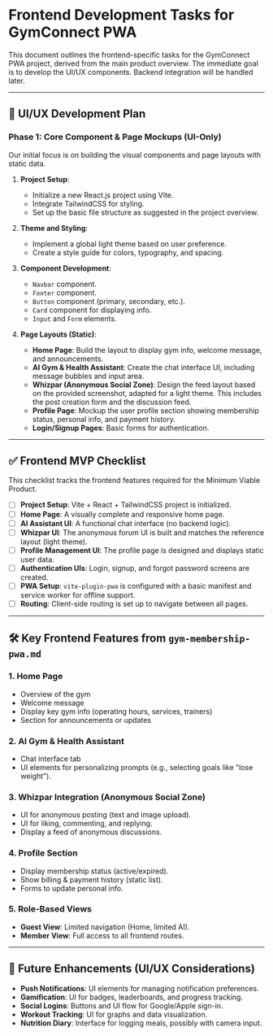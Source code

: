 # Frontend Development Tasks for GymConnect PWA

This document outlines the frontend-specific tasks for the GymConnect PWA project, derived from the main product overview. The immediate goal is to develop the UI/UX components. Backend integration will be handled later.

---

## 🎨 UI/UX Development Plan

### Phase 1: Core Component & Page Mockups (UI-Only)

Our initial focus is on building the visual components and page layouts with static data.

1.  **Project Setup**:

    - Initialize a new React.js project using Vite.
    - Integrate TailwindCSS for styling.
    - Set up the basic file structure as suggested in the project overview.

2.  **Theme and Styling**:

    - Implement a global light theme based on user preference.
    - Create a style guide for colors, typography, and spacing.

3.  **Component Development**:

    - `Navbar` component.
    - `Footer` component.
    - `Button` component (primary, secondary, etc.).
    - `Card` component for displaying info.
    - `Input` and `Form` elements.

4.  **Page Layouts (Static)**:
    - **Home Page**: Build the layout to display gym info, welcome message, and announcements.
    - **AI Gym & Health Assistant**: Create the chat interface UI, including message bubbles and input area.
    - **Whizpar (Anonymous Social Zone)**: Design the feed layout based on the provided screenshot, adapted for a light theme. This includes the post creation form and the discussion feed.
    - **Profile Page**: Mockup the user profile section showing membership status, personal info, and payment history.
    - **Login/Signup Pages**: Basic forms for authentication.

---

## ✅ Frontend MVP Checklist

This checklist tracks the frontend features required for the Minimum Viable Product.

- [ ] **Project Setup**: Vite + React + TailwindCSS project is initialized.
- [ ] **Home Page**: A visually complete and responsive home page.
- [ ] **AI Assistant UI**: A functional chat interface (no backend logic).
- [ ] **Whizpar UI**: The anonymous forum UI is built and matches the reference layout (light theme).
- [ ] **Profile Management UI**: The profile page is designed and displays static user data.
- [ ] **Authentication UIs**: Login, signup, and forgot password screens are created.
- [ ] **PWA Setup**: `vite-plugin-pwa` is configured with a basic manifest and service worker for offline support.
- [ ] **Routing**: Client-side routing is set up to navigate between all pages.

---

## 🛠️ Key Frontend Features from `gym-membership-pwa.md`

### 1. **Home Page**

- Overview of the gym
- Welcome message
- Display key gym info (operating hours, services, trainers)
- Section for announcements or updates

### 2. **AI Gym & Health Assistant**

- Chat interface tab
- UI elements for personalizing prompts (e.g., selecting goals like "lose weight").

### 3. **Whizpar Integration (Anonymous Social Zone)**

- UI for anonymous posting (text and image upload).
- UI for liking, commenting, and replying.
- Display a feed of anonymous discussions.

### 4. **Profile Section**

- Display membership status (active/expired).
- Show billing & payment history (static list).
- Forms to update personal info.

### 5. **Role-Based Views**

- **Guest View**: Limited navigation (Home, limited AI).
- **Member View**: Full access to all frontend routes.

---

## 🚀 Future Enhancements (UI/UX Considerations)

- **Push Notifications**: UI elements for managing notification preferences.
- **Gamification**: UI for badges, leaderboards, and progress tracking.
- **Social Logins**: Buttons and UI flow for Google/Apple sign-in.
- **Workout Tracking**: UI for graphs and data visualization.
- **Nutrition Diary**: Interface for logging meals, possibly with camera input.
